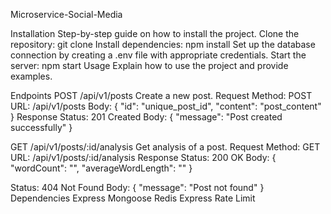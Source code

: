 
Microservice-Social-Media

Installation
Step-by-step guide on how to install the project.
Clone the repository: git clone <repository-url>
Install dependencies: npm install
Set up the database connection by creating a .env file with appropriate credentials.
Start the server: npm start
Usage
Explain how to use the project and provide examples.

Endpoints
POST /api/v1/posts
Create a new post.
Request
Method: POST
URL: /api/v1/posts
Body:
{
  "id": "unique_post_id",
  "content": "post_content"
}
Response
Status: 201 Created
Body:
{
  "message": "Post created successfully"
}

GET /api/v1/posts/:id/analysis
Get analysis of a post.
Request
Method: GET
URL: /api/v1/posts/:id/analysis
Response
Status: 200 OK
Body:
{
  "wordCount": "",
  "averageWordLength": ""
}

Status: 404 Not Found
Body:
{
  "message": "Post not found"
}
Dependencies
Express
Mongoose
Redis
Express Rate Limit
